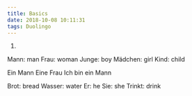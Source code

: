 ```yaml
---
title: Basics
date: 2018-10-08 10:11:31
tags: Duolingo
---
```


1.
Mann: man
Frau: woman
Junge: boy
Mädchen: girl
Kind: child

Ein Mann
Eine Frau
Ich bin ein Mann

Brot: bread
Wasser: water
Er: he
Sie: she
Trinkt: drink